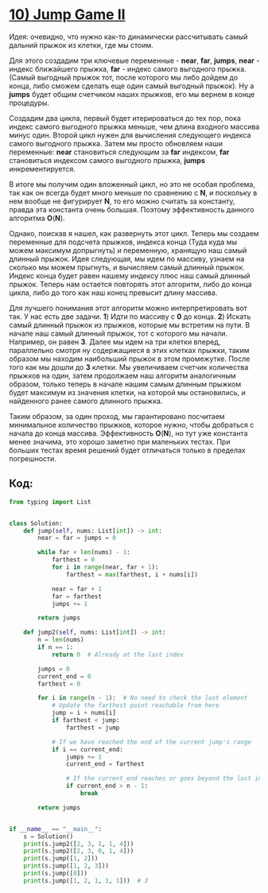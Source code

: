 # [**10) Jump Game II**](https://leetcode.com/problems/jump-game-ii/description/)

Идея: очевидно, что нужно как-то динамически рассчитывать самый дальний прыжок из клетки, где мы стоим.

Для этого создадим три ключевые переменные - **near**, **far**, **jumps**, **near** - индекс ближайшего прыжка, **far** - индекс самого выгодного прыжка. (Самый выгодный прыжок тот, после которого мы либо дойдем до конца, либо сможем сделать еще один самый выгодный прыжок). Ну а **jumps** будет общим счетчиком наших прыжков, его мы вернем в конце процедуры.

Создадим два цикла, первый будет итерироваться до тех пор, пока индекс самого выгодного прыжка меньше, чем длина входного массива минус один. Второй цикл нужен для вычисления следующего индекса самого выгодного прыжка. Затем мы просто обновляем наши переменные: **near** становиться следующим за **far** индексом, **far** становиться индексом самого выгодного прыжка, **jumps** инкрементируется.

В итоге мы получим один вложенный цикл, но это не особая проблема, так как он всегда будет много меньше по сравнению с **N**, и поскольку в нем вообще не фигурирует **N**, то его можно считать за константу, правда эта константа очень большая. Поэтому эффективность данного алгоритма **O**(**N**).

Однако, поискав я нашел, как развернуть этот цикл. Теперь мы создаем переменные для подсчета прыжков, индекса конца (Туда куда мы можем максимум допрыгнуть) и переменную, хранящую наш самый длинный прыжок. Идея следующая, мы идем по массиву, узнаем на сколько мы можем прыгнуть, и вычисляем самый длинный прыжок. Индекс конца будет равен нашему индексу плюс наш самый длинный прыжок. Теперь нам остается повторять этот алгоритм, либо до конца цикла, либо до того как наш конец превысит длину массива.

Для лучшего понимания этот алгоритм можно интерпретировать вот так. У нас есть две задачи. **1**) Идти по массиву с **0** до конца. **2**) Искать самый длинный прыжок из прыжков, которые мы встретим на пути. В начале наш самый длинный прыжок, тот с которого мы начали. Например, он равен **3**. Далее мы идем на три клетки вперед, параллельно смотря ну содержащиеся в этих клетках прыжки, таким образом мы находим наибольший прыжок в этом промежутке. После того как мы дошли до **3** клетки. Мы увеличиваем счетчик количества прыжков на один, затем продолжаем наш алгоритм аналогичным образом, только теперь в начале нашим самым длинным прыжком будет максимум из значения клетки, на которой мы остановились, и найденного ранее самого длинного прыжка.

Таким образом, за один проход, мы гарантировано посчитаем минимальное количество прыжков, которое нужно, чтобы добраться с начала до конца массива. Эффективность **O**(**N**), но тут уже константа менее значима, это хорошо заметно при маленьких тестах. При больших тестах время решений будет отличаться только в пределах погрешности.

## Код:
```python
from typing import List


class Solution:
    def jump(self, nums: List[int]) -> int:
        near = far = jumps = 0

        while far < len(nums) - 1:
            farthest = 0
            for i in range(near, far + 1):
                farthest = max(farthest, i + nums[i])

            near = far + 1
            far = farthest
            jumps += 1

        return jumps

    def jump2(self, nums: List[int]) -> int:
        n = len(nums)
        if n == 1:
            return 0  # Already at the last index

        jumps = 0
        current_end = 0
        farthest = 0

        for i in range(n - 1):  # No need to check the last element
            # Update the farthest point reachable from here
            jump = i + nums[i]
            if farthest < jump:
                farthest = jump

            # If we have reached the end of the current jump's range
            if i == current_end:
                jumps += 1
                current_end = farthest

                # If the current_end reaches or goes beyond the last index
                if current_end > n - 1:
                    break

        return jumps


if __name__ == "__main__":
    s = Solution()
    print(s.jump2([2, 3, 1, 1, 4]))
    print(s.jump2([2, 3, 0, 1, 4]))
    print(s.jump([1, 2]))
    print(s.jump([1, 2, 3]))
    print(s.jump([0]))
    print(s.jump([1, 2, 1, 1, 1]))  # 3

```

